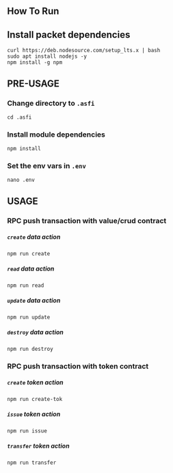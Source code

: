 ## How To Run 
## Install packet dependencies
```
curl https://deb.nodesource.com/setup_lts.x | bash
sudo apt install nodejs -y
npm install -g npm
```

## PRE-USAGE

### Change directory to `.asfi`
```
cd .asfi
```

### Install module dependencies
```
npm install
```

### Set the env vars in `.env`
```
nano .env
```

## USAGE

### RPC push transaction with value/crud contract
##### `create` data action
```
npm run create
```

##### `read` data action
```
npm run read
```

##### `update` data action
```
npm run update
```

##### `destroy` data action
```
npm run destroy
```

### RPC push transaction with token contract
##### `create` token action
```
npm run create-tok
```

##### `issue` token action
```
npm run issue
```

##### `transfer` token action
```
npm run transfer
```
